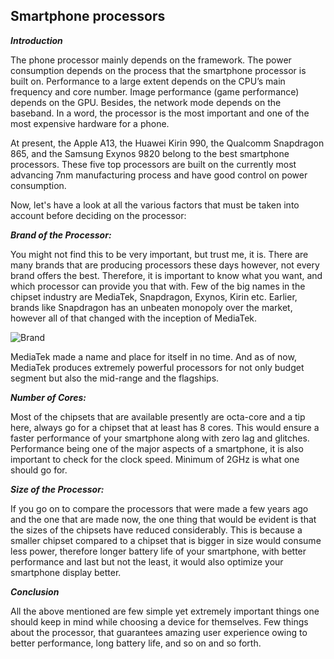 ## Smartphone processors
***Introduction***

The phone processor mainly depends on the framework. The power consumption depends on the process that the smartphone processor is built on. Performance to a large extent depends on the CPU’s main frequency and core number. Image performance (game performance) depends on the GPU. Besides, the network mode depends on the baseband. In a word, the processor is the most important and one of the most expensive hardware for a phone.

At present, the Apple A13, the Huawei Kirin 990, the Qualcomm Snapdragon 865,  and the Samsung Exynos 9820 belong to the best smartphone processors. These five top processors are built on the currently most advancing 7nm manufacturing process and have good control on power consumption.

Now, let's have a look at all the various factors that must be taken into account before deciding on the processor:

***Brand of the Processor:***

You might not find this to be very important, but trust me, it is. There are many brands that are producing processors these days however, not every brand offers the best. Therefore, it is important to know what you want, and which processor can provide you that with. Few of the big names in the chipset industry are MediaTek, Snapdragon, Exynos, Kirin etc. Earlier, brands like Snapdragon has an unbeaten monopoly over the market, however all of that changed with the inception of MediaTek.

![Brand](https://qphs.fs.quoracdn.net/main-qimg-02b9f5fc535ddd3a1e50ad8133fba45f)

MediaTek made a name and place for itself in no time. And as of now, MediaTek produces extremely powerful processors for not only budget segment but also the mid-range and the flagships.

***Number of Cores:***

Most of the chipsets that are available presently are octa-core and a tip here, always go for a chipset that at least has 8 cores. This would ensure a faster performance of your smartphone along with zero lag and glitches. Performance being one of the major aspects of a smartphone, it is also important to check for the clock speed. Minimum of 2GHz is what one should go for.

***Size of the Processor:***

If you go on to compare the processors that were made a few years ago and the one that are made now, the one thing that would be evident is that the sizes of the chipsets have reduced considerably. This is because a smaller chipset compared to a chipset that is bigger in size would consume less power, therefore longer battery life of your smartphone, with better performance and last but not the least, it would also optimize your smartphone display better.

***Conclusion***

All the above mentioned are few simple yet extremely important things one should keep in mind while choosing a device for themselves. Few things about the processor, that guarantees amazing user experience owing to better performance, long battery life, and so on and so forth.
